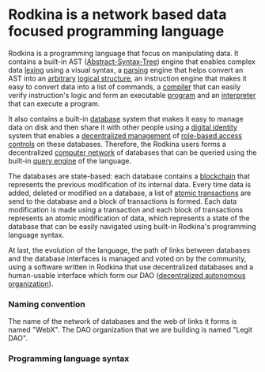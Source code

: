 # Rodkina is a network based data focused programming language
Rodkina is a programming language that focus on manipulating data.  It contains a built-in AST ([Abstract-Syntax-Tree](https://en.wikipedia.org/wiki/Abstract_syntax_tree)) engine that enables complex data [lexing](https://en.wikipedia.org/wiki/Lexical_analysis) using a visual syntax, a [parsing](https://en.wikipedia.org/wiki/Parsing) engine that helps convert an AST into an [arbitrary](https://en.wikipedia.org/wiki/Arbitrariness) [logical structure](https://en.wikipedia.org/wiki/Logic_in_computer_science), an instruction engine that makes it easy to convert data into a list of commands, a [compiler](https://en.wikipedia.org/wiki/Compiler) that can easily verify instruction's logic and form an executable [program](https://en.wikipedia.org/wiki/Computer_program) and an [interpreter](https://en.wikipedia.org/wiki/Interpreter_(computing)) that can execute a program.

It also contains a built-in [database](https://en.wikipedia.org/wiki/Database) system that makes it easy to manage data on disk and then share it with other people using a [digital identity](https://en.wikipedia.org/wiki/Digital_identity) system that enables a [decentralized management](https://en.wikipedia.org/wiki/Decentralization) of [role-based access controls](https://en.wikipedia.org/wiki/Role-based_access_control) on these databases.  Therefore, the Rodkina users forms a decentralized [computer network](https://en.wikipedia.org/wiki/Computer_network) of databases that can be queried using the built-in [query engine](https://en.wikipedia.org/wiki/Query_language) of the language.

The databases are state-based: each database contains a [blockchain](https://en.wikipedia.org/wiki/Blockchain) that represents the previous modification of its internal data.  Every time data is added, deleted or modified on a database, a list of [atomic transactions](https://en.wikipedia.org/wiki/Atomicity_(database_systems)) are send to the database and a block of transactions is formed.  Each data modification is made using a transaction and each block of transactions represents an atomic modification of data, which represents a state of the database that can be easily navigated using built-in Rodkina's programming language syntax.

At last, the evolution of the language, the path of links between databases and the database interfaces is managed and voted on by the community, using a software written in Rodkina that use decentralized databases and a human-usable interface which form our DAO ([decentralized autonomous organization](https://en.wikipedia.org/wiki/Decentralized_autonomous_organization)).

### Naming convention
The name of the network of databases and the web of links it forms is named "WebX".  The DAO organization that we are building is named "Legit DAO".

### Programming language syntax
